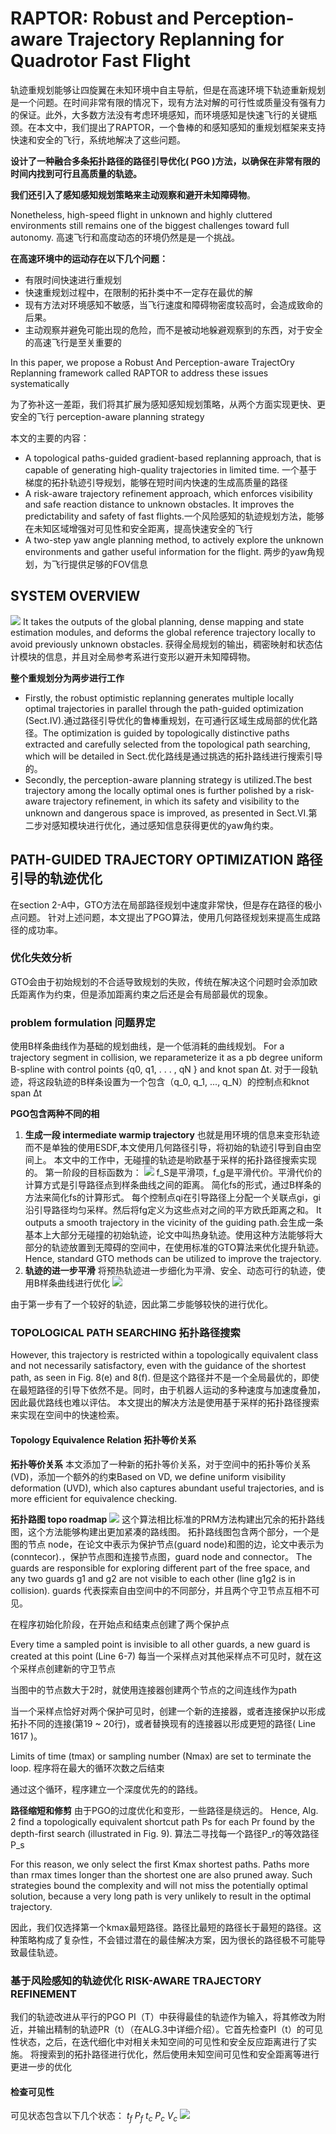 # RAPTOR: Robust and Perception-aware Trajectory  Replanning for Quadrotor Fast Flight
轨迹重规划能够让四旋翼在未知环境中自主导航，但是在高速环境下轨迹重新规划是一个问题。在时间非常有限的情况下，现有方法对解的可行性或质量没有强有力的保证。此外，大多数方法没有考虑环境感知，而环境感知是快速飞行的关键瓶颈。在本文中，我们提出了RAPTOR，一个鲁棒的和感知感知的重规划框架来支持快速和安全的飞行，系统地解决了这些问题。

**设计了一种融合多条拓扑路径的路径引导优化( PGO )方法，以确保在非常有限的时间内找到可行且高质量的轨迹。**

**我们还引入了感知感知规划策略来主动观察和避开未知障碍物**。

Nonetheless, high-speed flight in unknown and highly cluttered environments still remains one of the biggest challenges toward full autonomy.
高速飞行和高度动态的环境仍然是是一个挑战。

**在高速环境中的运动存在以下几个问题：**
- 有限时间快速进行重规划
- 快速重规划过程中，在限制的拓扑类中不一定存在最优的解
- 现有方法对环境感知不敏感，当飞行速度和障碍物密度较高时，会造成致命的后果。
- 主动观察并避免可能出现的危险，而不是被动地躲避观察到的东西，对于安全的高速飞行是至关重要的

In this paper, we propose a Robust And Perception-aware TrajectOry Replanning framework called RAPTOR to address these issues systematically

为了弥补这一差距，我们将其扩展为感知感知规划策略，从两个方面实现更快、更安全的飞行
perception-aware planning strategy

本文的主要的内容：
- A topological paths-guided gradient-based replanning approach, that is capable of generating high-quality trajectories in limited time. 一个基于梯度的拓扑轨迹引导规划，能够在短时间内快速的生成高质量的路径
- A risk-aware trajectory refinement approach, which enforces visibility and safe reaction distance to unknown obstacles. It improves the predictability and safety of fast flights.一个风险感知的轨迹规划方法，能够在未知区域增强对可见性和安全距离，提高快速安全的飞行
- A two-step yaw angle planning method, to actively explore the unknown environments and gather useful information for the flight. 两步的yaw角规划，为飞行提供足够的FOV信息

## SYSTEM OVERVIEW
![](images/2025-03-05-09-53-02.png)
It takes the outputs of the global planning, dense mapping and state estimation modules, and deforms the global reference trajectory locally to avoid previously unknown obstacles.
获得全局规划的输出，稠密映射和状态估计模块的信息，并且对全局参考系进行变形以避开未知障碍物。

**整个重规划分为两步进行工作**
- Firstly, the robust optimistic replanning generates multiple locally optimal trajectories in parallel through the path-guided optimization (Sect.IV).通过路径引导优化的鲁棒重规划，在可通行区域生成局部的优化路径。The optimization is guided by topologically distinctive paths extracted and carefully selected from the topological path searching, which will be detailed in Sect.优化路线是通过挑选的拓扑路线进行搜索引导的。
- Secondly, the perception-aware planning strategy is utilized.The best trajectory among the locally optimal ones is further polished by a risk-aware trajectory refinement, in which its safety and visibility to the unknown and dangerous space is improved, as presented in Sect.VI.第二步对感知模块进行优化，通过感知信息获得更优的yaw角约束。


## PATH-GUIDED TRAJECTORY OPTIMIZATION 路径引导的轨迹优化
在section 2-A中，GTO方法在局部路径规划中速度非常快，但是存在路径的极小点问题。
针对上述问题，本文提出了PGO算法，使用几何路径规划来提高生成路径的成功率。
### 优化失效分析
GTO会由于初始规划的不合适导致规划的失败，传统在解决这个问题时会添加欧氏距离作为约束，但是添加距离约束之后还是会有局部最优的现象。
### problem formulation 问题界定
使用B样条曲线作为基础的规划曲线，是一个低消耗的曲线规划。
For a trajectory segment in collision, we reparameterize it as a pb degree uniform B-spline with control points {q0, q1, . . . , qN } and knot span ∆t.
对于一段轨迹，将这段轨迹的B样条设置为一个包含（q_0, q_1, ..., q_N）的控制点和knot span ∆t

**PGO包含两种不同的相**
1. **生成一段 intermediate warmip trajectory**
也就是用环境的信息来变形轨迹而不是单独的使用ESDF,本文使用几何路径引导，将初始的轨迹引导到自由空间上。
本文中的工作中，无碰撞的轨迹是哟欧基于采样的拓扑路径搜索实现的。
第一阶段的目标函数为：
![](images/2025-03-07-21-39-28.png)
f_S是平滑项，f_g是平滑代价。平滑代价的计算方式是引导路径点到样条曲线之间的距离。
简化fs的形式，通过B样条的方法来简化fs的计算形式。
每个控制点qi在引导路径上分配一个关联点gi，gi沿引导路径均匀采样。然后将fg定义为这些点对之间的平方欧氏距离之和。
It outputs a smooth trajectory in the vicinity of the guiding path.会生成一条基本上大部分无碰撞的初始轨迹，论文中叫热身轨迹。使用这种方法能够将大部分的轨迹放置到无障碍的空间中，在使用标准的GTO算法来优化提升轨迹。Hence, standard GTO methods can be utilized to improve the trajectory.
2. **轨迹的进一步平滑**
将预热轨迹进一步细化为平滑、安全、动态可行的轨迹，使用B样条曲线进行优化
![](images/2025-03-07-22-34-11.png)


由于第一步有了一个较好的轨迹，因此第二步能够较快的进行优化。


### TOPOLOGICAL PATH SEARCHING 拓扑路径搜索
However, this trajectory is restricted within a topologically equivalent class and not necessarily satisfactory, even with the guidance of the shortest path, as seen in Fig. 8(e) and 8(f).
但是这个路径并不是一个全局最优的，即使在最短路径的引导下依然不是。同时，由于机器人运动的多种速度与加速度叠加，因此最优路线也难以评估。
本文提出的解决方法是使用基于采样的拓扑路径搜索来实现在空间中的快速检索。

#### Topology Equivalence Relation 拓扑等价关系
**拓扑等价关系**
本文添加了一种新的拓扑等价关系，对于空间中的拓扑等价关系(VD)，添加一个额外的约束Based on VD, we define uniform visibility deformation (UVD), which also captures abundant useful trajectories, and is more efficient for equivalence checking.

**拓扑路图 topo roadmap**
![](images/2025-04-05-09-22-39.png)
这个算法相比标准的PRM方法构建出冗余的拓扑路线图，这个方法能够构建出更加紧凑的路线图。
拓扑路线图包含两个部分，一个是图的节点 node，在论文中表示为保护节点(guard node)和图的边，论文中表示为(conntecor).，保护节点图和连接节点图，guard node and connector。
The guards are responsible for exploring different part of the free space, and any two guards g1 and g2 are not visible to each other (line g1g2 is in collision).
guards 代表探索自由空间中的不同部分，并且两个守卫节点互相不可见。

在程序初始化阶段，在开始点和结束点创建了两个保护点

Every time a sampled point is invisible to all other guards, a new guard is created at this point (Line 6-7)
每当一个采样点对其他采样点不可见时，就在这个采样点创建新的守卫节点

当图中的节点数大于2时，就使用连接器创建两个节点的之间连线作为path

当一个采样点恰好对两个保护可见时，创建一个新的连接器，或者连接保护以形成拓扑不同的连接(第19 ~ 20行)，或者替换现有的连接器以形成更短的路径( Line 1617 )。

Limits of time (tmax) or sampling number (Nmax) are set to terminate the loop.
程序将在最大的循环次数之后结束

通过这个循环，程序建立一个深度优先的的路线。

**路径缩短和修剪**
由于PGO的过度优化和变形，一些路径是绕远的。
Hence, Alg. 2 find a topologically equivalent shortcut path Ps for each Pr found by the depth-first search (illustrated in Fig. 9).
算法二寻找每一个路径P_r的等效路径P_s

For this reason, we only select the first Kmax shortest paths. Paths more than rmax times longer than the shortest one are also pruned away. Such strategies bound the complexity and will not miss the potentially optimal solution, because a very long path is very unlikely to result in the optimal trajectory.

因此，我们仅选择第一个kmax最短路径。路径比最短的路径长于最短的路径。这种策略构成了复杂性，不会错过潜在的最佳解决方案，因为很长的路径极不可能导致最佳轨迹。

### 基于风险感知的轨迹优化 RISK-AWARE TRAJECTORY REFINEMENT
我们的轨迹改进从平行的PGO PI（T）中获得最佳的轨迹作为输入，将其修改为附近，并输出精制的轨迹PR（t）（在ALG.3中详细介绍）。它首先检查PI（t）的可见性状态，之后，在迭代细化中对相关未知空间的可见性和安全反应距离进行了实施。
将搜索到的拓扑路径进行优化，然后使用未知空间可见性和安全距离等进行更进一步的优化
#### 检查可见性
可见状态包含以下几个状态：
$t_f$
$P_f$
$t_c$
$P_c$
$V_c$
![](images/2025-04-08-23-36-15.png)
